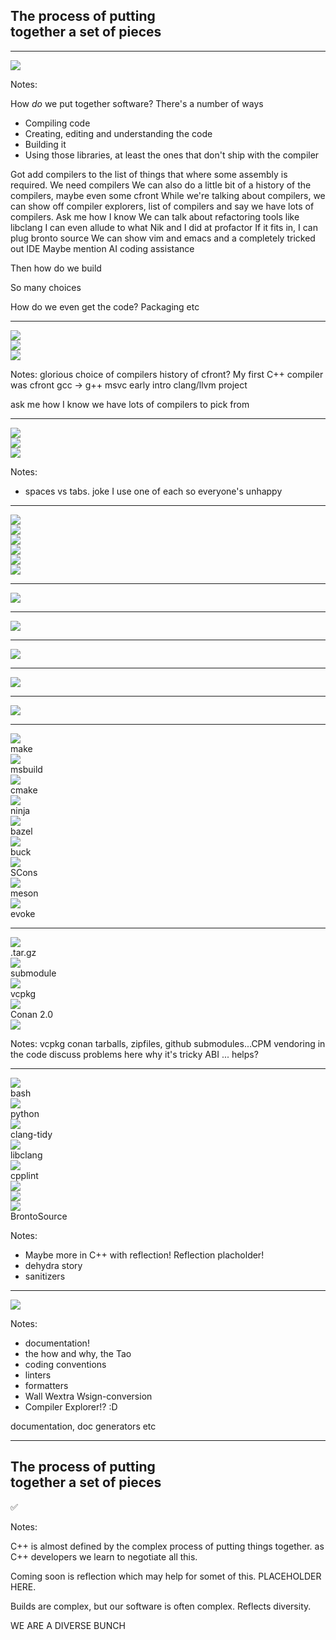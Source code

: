 <h2>The process of putting<br> together a set of pieces</h2>

<!-- .element: class="r-fit-text" -->

---

<img class="r-stretch" src="images/IKEA-ish.png">

Notes:

How _do_ we put together software? There's a number of ways

- Compiling code
- Creating, editing and understanding the code
- Building it
- Using those libraries, at least the ones that don't ship with the compiler

Got add compilers to the list of things that where some assembly is required. We need compilers
We can also do a little bit of a history of the compilers, maybe even some cfront
While we're talking about compilers, we can show off compiler explorers, list of compilers and say we have lots of compilers. Ask me how I know
We can talk about refactoring tools like libclang
I can even allude to what Nik and I did at profactor
If it fits in, I can plug bronto source
We can show vim and emacs and a completely tricked out IDE
Maybe mention AI coding assistance

Then how do we build

So many choices

How do we even get the code? Packaging etc

---

<div class="libs">
<div class="lib"><img src="images/GNU_Compiler_Collection_logo.svg"></div>
<div class="lib"><img src="images/DragonFull.png"></div>
<div class="lib"><img src="images/Visual_Studio_Icon_2022.svg.png"></div>
</div>

Notes:
glorious choice of compilers
history of cfront? My first C++ compiler was cfront
gcc -> g++
msvc early intro
clang/llvm project

ask me how I know we have lots of compilers to pick from

---

<div class="libs">
<div class="lib"><img src="images/Vimlogo.svg"></div>
<div class="lib"><img src="images/Neovim-mark.svg"></div>
<div class="lib"><img src="images/1200px-EmacsIcon.svg.png"></div>
</div>

Notes:

- spaces vs tabs. joke I use one of each so everyone's unhappy

---

<div class="libs">
<div class="lib"><img src="images/eclipse-11-logo-png-transparent.png"></div>
<div class="lib"><img src="images/Visual_Studio_Code_1.35_icon.svg.png"></div>
<div class="lib"><img src="images/Visual_Studio_Icon_2022.svg.png"></div>
<div class="lib"><img src="images/Apache_NetBeans_Logo.svg"></div>
<div class="lib"><img src="images/Qt_logo_neon_2022.svg.png"></div>
<div class="lib"><img src="images/Clion.svg.png"></div>
</div>

---

<img src="images/vi.png" class="r-stretch">

---

<img src="images/emacs.png" class="r-stretch">

---

<img src="images/vscode.png" class="r-stretch">

---

<img src="images/clion.png" class="r-stretch">

---

<img src="images/clion-ai.png" class="r-stretch">

---

<div class="libs lots">
<div class="lib"><img src="images/The_GNU_logo.png"><div class="name">make</div></div>
<div class="lib"><img src="images/MSBuild_logo_(2024).svg.png"><div class="name">msbuild</div></div>
<div class="lib"><img src="images/CMake_logo.svg.png"><div class="name">cmake</div></div>
<div class="lib"><img src="images/ninja-build.svg"><div class="name">ninja</div></div>
<div class="lib"><img src="images/bazel-icon.svg"><div class="name">bazel</div></div>
<div class="lib"><img src="images/buck-logo.svg"><div class="name">buck</div></div>
<div class="lib"><img src="images/SCons-Bricks.png"><div class="name">SCons</div></div>
<div class="lib"><img src="images/meson_logo.png"><div class="name">meson</div></div>
<div class="lib"><img src="images/evoke_logo.png" class="blur-edges"><div class="name">evoke</div></div>
</div>

---

<div class="libs lots">
<div class="lib"><img src="images/Tar_gz_archive_icon.svg.png"><div class="name">.tar.gz</div></div>
<div class="lib"><img src="images/git.png"><div class="name">submodule</div></div>
<div class="lib"><img src="images/vcpkg-product-mark.png"><div class="name">vcpkg</div></div>
<div class="lib"><img src="images/Conan_package_manager_logo.png"><div class="name">Conan 2.0</div></div>
<div class="lib"><img src="images/CPM.png"></div>
</div>

Notes:
vcpkg conan tarballs, zipfiles, github submodules...CPM vendoring in the code
discuss problems here
why it's tricky
ABI ... helps?

---

<div class="libs lots">
<div class="lib"><img src="images/bash_logo.png"><div class="name">bash</div></div>
<div class="lib"><img src="images/Python-logo-notext.svg.png"><div class="name">python</div></div>
<div class="lib"><img src="images/DragonFull.png"><div class="name">clang-tidy</div></div>
<div class="lib"><img src="images/DragonFull.png"><div class="name">libclang</div></div>
<div class="lib"><img src="images/cpplint.png"><div class="name">cpplint</div></div>
<div class="lib"><img src="images/pvs_logo_4.svg"></div>
<div class="lib"><img src="images/Sonar.svg"></div>
<div class="lib"><img src="images/bronto.webp"><div class="name">BrontoSource</div>
</div>

Notes:

- Maybe more in C++ with reflection! Reflection placholder!
- dehydra story
- sanitizers

---

<img src="images/humans.png" class="r-stretch blur-edges">

Notes:

- documentation!
- the how and why, the Tao
- coding conventions
- linters
- formatters
- Wall Wextra Wsign-conversion
- Compiler Explorer!? :D

documentation, doc generators etc

---

<h2>The process of putting<br> together a set of pieces</h2>

<p class="checkmark fragment">✅</p>

Notes:

C++ is almost defined by the complex process of putting things together. as C++ developers we learn to negotiate all this.

Coming soon is reflection which may help for somet of this. PLACEHOLDER HERE.

Builds are complex, but our software is often complex. Reflects diversity.

WE ARE A DIVERSE BUNCH
